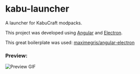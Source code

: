 # kabu-launcher

A launcher for KabuCraft modpacks.

This project was developed using [Angular](https://angular.io/) and [Electron](https://www.electronjs.org/).

This great boilerplate was used: [maximegris/angular-electron](https://github.com/maximegris/angular-electron)

### Preview:

![Preview GIF](https://s6.gifyu.com/images/S6hpE.gif)
